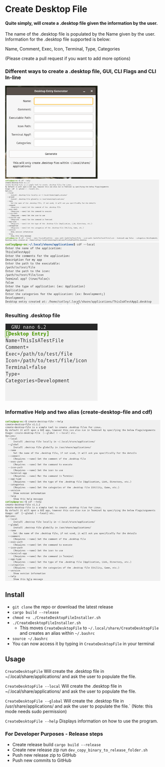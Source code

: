 # Create Desktop File

#### Quite simply, will create a .desktop file given the information by the user.

The name of the .desktop file is populated by the Name given by the user. <br>
Information for the .desktop file supported is below:

Name, Comment, Exec, Icon, Terminal, Type, Categories

(Please create a pull request if you want to add more options)

### Different ways to create a .desktop file, GUI, CLI Flags and CLI In-line

<img alt="CDF_GUI.png" height="300" src="images/CDF_GUI.png" width="300"/>
<br />
<img alt="CDF_GUI.png" height="200" src="images/CDF_CLI_Params.png" width="500"/>
<br />
<img alt="CDF_GUI.png" height="200" src="images/CDF_CLI_Inline.png" width="500"/>

### Resulting .desktop file
<img alt="CDF_GUI.png" height="250" src="images/CDF_Desktop_File.png" width="300"/>


### Informative Help and two alias (create-desktop-file and cdf)
![CDF_Alias_Help.png](images/CDF_Alias_Help.png)


## Install 

- `git clone` the repo or download the latest release
- `cargo build --release` 
- `chmod +x ./CreateDesktopFileInstaller.sh`
- `./CreateDesktopFileInstaller.sh` 
  - This moves `CreateDesktopFile` to `~/.local/share/CreateDesktopFile` and creates an alias within `~/.bashrc`
- `source ~/.bashrc`
- You can now access it by typing in `CreateDesktopFile` in your terminal

## Usage

`CreateDesktopFile` Will create the .desktop file in ~/.local/share/applications/ and ask the user to populate the file.

`CreateDesktopFile --local`  Will create the .desktop file in ~/.local/share/applications/ and ask the user to populate the file.

`CreateDesktopFile --global` Will create the .desktop file in /usr/share/applications/ and ask the user to populate the file.` (Note: this mode needs sudo permission)

`CreateDesktopFile --help` Displays information on how to use the program.

### For Developer Purposes - Release steps
- Create release build `cargo build --release`
- Create new release zip run `dev_copy_binary_to_release_folder.sh`
- Push new release zip to GitHub
- Push new commits to GitHub